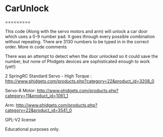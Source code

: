 <h1>CarUnlock</h1>
=========

This code (Along with the servo motors and arm) will unlock a car door which uses a 0-9 number pad.
It goes through every possible combination without repeating. There are 3130 numbers to be typed in in the correct order.
More in code comments

There was an attempt to detect when the door unlocked so it could save the number, but none of Phidgets devices are
sophisticated enough to work (yet!)

2 SpringRC Standard Servo - High Torque : http://www.phidgets.com/products.php?category=22&product_id=3208_0

Servo-8 Motor: http://www.phidgets.com/products.php?category=11&product_id=1061_1

Arm: http://www.phidgets.com/products.php?category=22&product_id=3541_0

GPL-V2 license

Educational purposes only.
